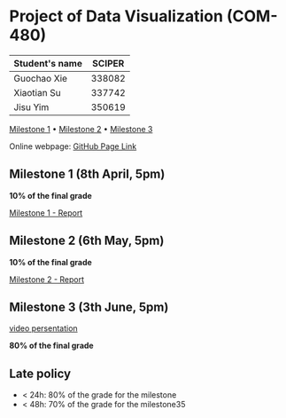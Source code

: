 # Project of Data Visualization (COM-480)

| Student's name | SCIPER |
| -------------- | ------ |
| Guochao Xie    | 338082 |
| Xiaotian Su    | 337742 |
| Jisu Yim       | 350619 |

[Milestone 1](#milestone-1) • [Milestone 2](#milestone-2) • [Milestone 3](#milestone-3)

Online webpage: [GitHub Page Link](https://com-480-data-visualization.github.io/datavis-project-2022-ck/src/index.html)

## Milestone 1 (8th April, 5pm)

**10% of the final grade**

[Milestone 1 - Report](milestones/milestone1.md)

## Milestone 2 (6th May, 5pm)

**10% of the final grade**

[Milestone 2 - Report](milestones/milestone2.md)

## Milestone 3 (3th June, 5pm)

[video persentation](https://drive.google.com/file/d/1ss0vL217fcNur0PUUcSDBrG_LIZANLON/view?usp=sharing)

**80% of the final grade**

## Late policy

- < 24h: 80% of the grade for the milestone
- < 48h: 70% of the grade for the milestone35
